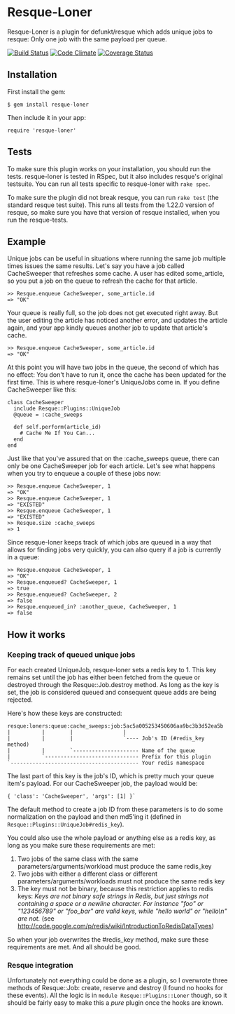 Resque-Loner
======

Resque-Loner is a plugin for defunkt/resque which adds unique jobs to resque: Only one job with the same payload per queue.

[![Build Status](https://travis-ci.org/mateusdelbianco/resque-loner.png)](https://travis-ci.org/mateusdelbianco/resque-loner)
[![Code Climate](https://codeclimate.com/github/mateusdelbianco/resque-loner.png)](https://codeclimate.com/github/mateusdelbianco/resque-loner)
[![Coverage Status](https://coveralls.io/repos/mateusdelbianco/resque-loner/badge.png?branch=master)](https://coveralls.io/r/mateusdelbianco/resque-loner?branch=master)

Installation
-------------

First install the gem:

    $ gem install resque-loner 

Then include it in your app:

    require 'resque-loner'


Tests
-----------
To make sure this plugin works on your installation, you should run the tests. resque-loner is tested in RSpec, but it also includes resque's original testsuite. You can run all tests specific to resque-loner with `rake spec`.

To make sure the plugin did not break resque, you can run `rake test` (the standard resque test suite). This runs all tests from the 1.22.0 version of resque, so make sure you have that version of resque installed, when you run the resque-tests.

Example
--------

Unique jobs can be useful in situations where running the same job multiple times issues the same results. Let's say you have a job called CacheSweeper that refreshes some cache. A user has edited some_article, so you put a job on the queue to refresh the cache for that article.

    >> Resque.enqueue CacheSweeper, some_article.id
    => "OK"

Your queue is really full, so the job does not get executed right away. But the user editing the article has noticed another error, and updates the article again, and your app kindly queues another job to update that article's cache.

    >> Resque.enqueue CacheSweeper, some_article.id
    => "OK"

At this point you will have two jobs in the queue, the second of which has no effect: You don't have to run it, once the cache has been updated for the first time. This is where resque-loner's UniqueJobs come in. If you define CacheSweeper like this:

    class CacheSweeper
      include Resque::Plugins::UniqueJob
      @queue = :cache_sweeps

      def self.perform(article_id)
        # Cache Me If You Can...
      end
    end

Just like that you've assured that on the :cache_sweeps queue, there can only be one CacheSweeper job for each article. Let's see what happens when you try to enqueue a couple of these jobs now:

    >> Resque.enqueue CacheSweeper, 1
    => "OK"
    >> Resque.enqueue CacheSweeper, 1
    => "EXISTED"
    >> Resque.enqueue CacheSweeper, 1
    => "EXISTED"
    >> Resque.size :cache_sweeps
    => 1

Since resque-loner keeps track of which jobs are queued in a way that allows for finding jobs very quickly, you can also query if a job is currently in a queue:

    >> Resque.enqueue CacheSweeper, 1
    => "OK"
    >> Resque.enqueued? CacheSweeper, 1
    => true
    >> Resque.enqueued? CacheSweeper, 2
    => false
    >> Resque.enqueued_in? :another_queue, CacheSweeper, 1
    => false

How it works
--------

### Keeping track of queued unique jobs

For each created UniqueJob, resque-loner sets a redis key to 1. This key remains set until the job has either been fetched from the queue or destroyed through the Resque::Job.destroy method. As long as the key is set, the job is considered queued and consequent queue adds are being rejected.

Here's how these keys are constructed:

    resque:loners:queue:cache_sweeps:job:5ac5a005253450606aa9bc3b3d52ea5b
    |          |        |                |
    |          |        |                `---- Job's ID (#redis_key method)
    |          |        `--------------------- Name of the queue
    |          `------------------------------ Prefix for this plugin
    `----------------------------------------- Your redis namespace

The last part of this key is the job's ID, which is pretty much your queue item's payload. For our CacheSweeper job, the payload would be:

    { 'class': 'CacheSweeper', 'args': [1] }`

The default method to create a job ID from these parameters  is to do some normalization on the payload and then md5'ing it (defined in `Resque::Plugins::UniqueJob#redis_key`).

You could also use the whole payload or anything else as a redis key, as long as you make sure these requirements are met:

1. Two jobs of the same class with the same parameters/arguments/workload must produce the same redis_key
2. Two jobs with either a different class or different parameters/arguments/workloads must not produce the same redis key 
3. The key must not be binary, because this restriction applies to redis keys: *Keys are not binary safe strings in Redis, but just strings not containing a space or a newline character. For instance "foo" or "123456789" or "foo_bar" are valid keys, while "hello world" or "hello\n" are not.* (see http://code.google.com/p/redis/wiki/IntroductionToRedisDataTypes)

So when your job overwrites the #redis_key method, make sure these requirements are met. And all should be good.

### Resque integration

Unfortunately not everything could be done as a plugin, so I overwrote three methods of Resque::Job: create, reserve and destroy (I found no hooks for these events). All the logic is in `module Resque::Plugins::Loner` though, so it should be fairly easy to make this a *pure* plugin once the hooks are known.
